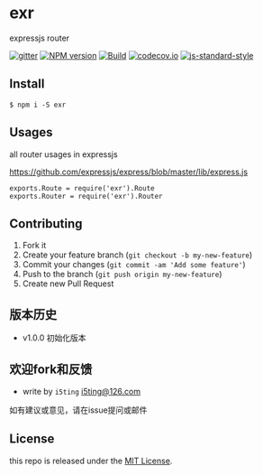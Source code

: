 # exr

expressjs router

[![gitter](https://badges.gitter.im/Join%20Chat.svg)](https://gitter.im/i5ting/exr?utm_source=badge&utm_medium=badge&utm_campaign=pr-badge&utm_content=badge)
[![NPM version](https://img.shields.io/npm/v/exr.svg?style=flat-square)](https://www.npmjs.com/package/exr)
[![Build](https://travis-ci.org/i5ting/exr.svg?branch=master)](https://travis-ci.org/i5ting/exr)
[![codecov.io](https://codecov.io/github/i5ting/exr/coverage.svg?branch=master)](https://codecov.io/github/i5ting/exr?branch=master)
[![js-standard-style](https://img.shields.io/badge/code%20style-standard-brightgreen.svg)](http://standardjs.com/)

## Install

```
$ npm i -S exr
```

## Usages

all router usages in expressjs

https://github.com/expressjs/express/blob/master/lib/express.js

```
exports.Route = require('exr').Route
exports.Router = require('exr').Router
```

## Contributing

1. Fork it
2. Create your feature branch (`git checkout -b my-new-feature`)
3. Commit your changes (`git commit -am 'Add some feature'`)
4. Push to the branch (`git push origin my-new-feature`)
5. Create new Pull Request

## 版本历史

- v1.0.0 初始化版本

## 欢迎fork和反馈

- write by `i5ting` i5ting@126.com

如有建议或意见，请在issue提问或邮件

## License

this repo is released under the [MIT
License](http://www.opensource.org/licenses/MIT).
